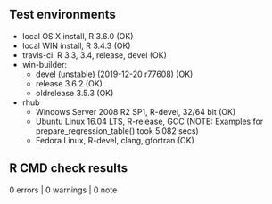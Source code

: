 ## Test environments
* local OS X install, R 3.6.0 (OK)
* local WIN install, R 3.4.3 (OK)
* travis-ci: R 3.3, 3.4, release, devel (OK)
* win-builder: 
  - devel (unstable) (2019-12-20 r77608) (OK)
  - release 3.6.2 (OK) 
  - oldrelease 3.5.3 (OK)
* rhub
  - Windows Server 2008 R2 SP1, R-devel, 32/64 bit (OK)
  - Ubuntu Linux 16.04 LTS, R-release, GCC (NOTE: Examples for
    prepare_regression_table() took 5.082 secs)
  - Fedora Linux, R-devel, clang, gfortran (OK)

## R CMD check results

0 errors | 0 warnings | 0 note
  

